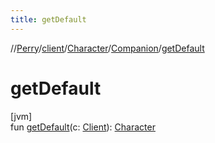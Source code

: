 ```yaml
---
title: getDefault
---
```

//[Perry](../../../../index.html)/[client](../../index.html)/[Character](../index.html)/[Companion](index.html)/[getDefault](get-default.html)



# getDefault



[jvm]\
fun [getDefault](get-default.html)(c: [Client](../../-client/index.html)): [Character](../index.html)




